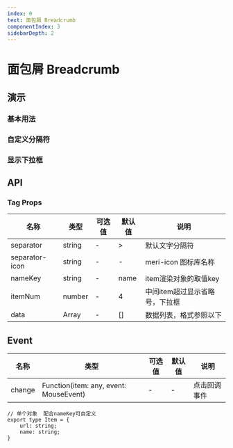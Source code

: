 ```yaml
---
index: 0
text: 面包屑 Breadcrumb
componentIndex: 3
sidebarDepth: 2
---
```


# 面包屑 Breadcrumb

## 演示

### 基本用法

<demo src="./test/demo.vue"  title="基本用法"  ></demo>

### 自定义分隔符

<demo src="./test/separator.vue"  title="自定义分隔符"  ></demo>

### 显示下拉框

<demo src="./test/itemNum.vue"  title="item个数超出显示下拉框"  ></demo>

## API

### Tag Props

| **名称**         | **类型** | **可选值** | **默认值** | **说明**            |
|----------------|--------|---------|---------|-------------------|
| separator      | string | -       | >       | 默认文字分隔符           |
| separator-icon | string | -       | -       | meri-icon 图标库名称   |
| nameKey        | string | -       | name    | item渲染对象的取值key    |
| itemNum        | number | -       | 4       | 中间item超过显示省略号，下拉框 |
| data           | Array  | -       | []      | 数据列表，格式参照以下       |

## Event

| **名称** | **类型**                                 | **可选值** | **默认值** | **说明** |
|--------|----------------------------------------|---------|---------|--------|
| change | Function(item: any, event: MouseEvent) | -       | -       | 点击回调事件 |

```
// 单个对象  配合nameKey可自定义
export type Item = {
    url: string;
    name: string;
}
```

